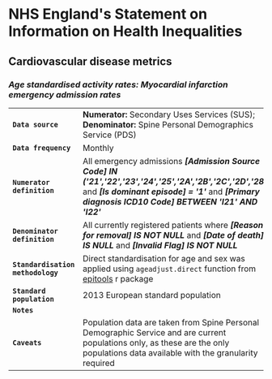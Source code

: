 # NHS England's Statement on Information on Health Inequalities
## Cardiovascular disease metrics
### _Age standardised activity rates: Myocardial infarction emergency admission rates_

|||
| ------ | ------ |
| **`Data source`** | **Numerator:** Secondary Uses Services (SUS); **Denominator:** Spine Personal Demographics Service (PDS) |
| **`Data frequency`** | Monthly |
| **`Numerator definition`** | All emergency admissions **_[Admission Source Code] IN ('21','22','23','24','25','2A','2B','2C','2D','28')_**, and **_[Is dominant episode] = '1'_** and **_[Primary diagnosis ICD10 Code] BETWEEN 'I21' AND 'I22'_** |
| **`Denominator definition`** | All currently registered patients where **_[Reason for removal] IS NOT NULL_** and **_[Date of death] IS NULL_** and **_[Invalid Flag] IS NOT NULL_** |
|**`Standardisation methodology`**|Direct standardisation for age and sex was applied using `ageadjust.direct` function from [epitools](https://cran.r-project.org/web/packages/epitools/index.html) r package|
|**`Standard population`**|2013 European standard population|
| **`Notes`** |  |
| **`Caveats`** | Population data are taken from Spine Personal Demographic Service and are current populations only, as these are the only populations data available with the granularity required |

